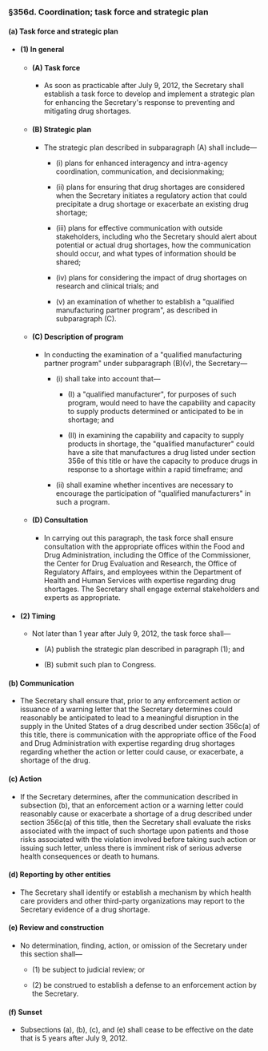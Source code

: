 ### §356d. Coordination; task force and strategic plan
#### (a) Task force and strategic plan
* #### (1) In general
  * #### (A) Task force
    * As soon as practicable after July 9, 2012, the Secretary shall establish a task force to develop and implement a strategic plan for enhancing the Secretary's response to preventing and mitigating drug shortages.

  * #### (B) Strategic plan
    * The strategic plan described in subparagraph (A) shall include—

      * (i) plans for enhanced interagency and intra-agency coordination, communication, and decisionmaking;

      * (ii) plans for ensuring that drug shortages are considered when the Secretary initiates a regulatory action that could precipitate a drug shortage or exacerbate an existing drug shortage;

      * (iii) plans for effective communication with outside stakeholders, including who the Secretary should alert about potential or actual drug shortages, how the communication should occur, and what types of information should be shared;

      * (iv) plans for considering the impact of drug shortages on research and clinical trials; and

      * (v) an examination of whether to establish a "qualified manufacturing partner program", as described in subparagraph (C).

  * #### (C) Description of program
    * In conducting the examination of a "qualified manufacturing partner program" under subparagraph (B)(v), the Secretary—

      * (i) shall take into account that—

        * (I) a "qualified manufacturer", for purposes of such program, would need to have the capability and capacity to supply products determined or anticipated to be in shortage; and

        * (II) in examining the capability and capacity to supply products in shortage, the "qualified manufacturer" could have a site that manufactures a drug listed under section 356e of this title or have the capacity to produce drugs in response to a shortage within a rapid timeframe; and


      * (ii) shall examine whether incentives are necessary to encourage the participation of "qualified manufacturers" in such a program.

  * #### (D) Consultation
    * In carrying out this paragraph, the task force shall ensure consultation with the appropriate offices within the Food and Drug Administration, including the Office of the Commissioner, the Center for Drug Evaluation and Research, the Office of Regulatory Affairs, and employees within the Department of Health and Human Services with expertise regarding drug shortages. The Secretary shall engage external stakeholders and experts as appropriate.

* #### (2) Timing
  * Not later than 1 year after July 9, 2012, the task force shall—

    * (A) publish the strategic plan described in paragraph (1); and

    * (B) submit such plan to Congress.

#### (b) Communication
* The Secretary shall ensure that, prior to any enforcement action or issuance of a warning letter that the Secretary determines could reasonably be anticipated to lead to a meaningful disruption in the supply in the United States of a drug described under section 356c(a) of this title, there is communication with the appropriate office of the Food and Drug Administration with expertise regarding drug shortages regarding whether the action or letter could cause, or exacerbate, a shortage of the drug.

#### (c) Action
* If the Secretary determines, after the communication described in subsection (b), that an enforcement action or a warning letter could reasonably cause or exacerbate a shortage of a drug described under section 356c(a) of this title, then the Secretary shall evaluate the risks associated with the impact of such shortage upon patients and those risks associated with the violation involved before taking such action or issuing such letter, unless there is imminent risk of serious adverse health consequences or death to humans.

#### (d) Reporting by other entities
* The Secretary shall identify or establish a mechanism by which health care providers and other third-party organizations may report to the Secretary evidence of a drug shortage.

#### (e) Review and construction
* No determination, finding, action, or omission of the Secretary under this section shall—

  * (1) be subject to judicial review; or

  * (2) be construed to establish a defense to an enforcement action by the Secretary.

#### (f) Sunset
* Subsections (a), (b), (c), and (e) shall cease to be effective on the date that is 5 years after July 9, 2012.